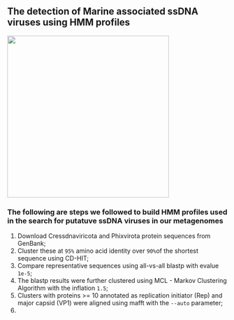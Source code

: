 ## The detection of Marine associated ssDNA viruses using HMM profiles


<img src="https://user-images.githubusercontent.com/63568880/197710916-c9a1d903-e215-4b29-8c2f-4d3512628b79.png" width="370">

### The following are steps we followed to build HMM profiles used in the search for putatuve ssDNA viruses in our metagenomes
1. Download Cressdnaviricota and Phixvirota protein sequences from GenBank;
2. Cluster these at ```95%``` amino acid identity over ```90%```of the shortest sequence using CD-HIT;
3. Compare representative sequences using all-vs-all blastp with evalue ```1e-5```;
4. The blastp results were further clustered using MCL - Markov Clustering Algorithm with the inflation ```1.5```;
5. Clusters with proteins >= 10 annotated as replication initiator (Rep) and major capsid (VP1) were aligned using mafft with the ```--auto``` parameter;
6. 




